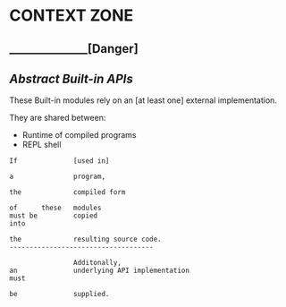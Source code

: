 # CONTEXT ZONE
## ______________[Danger]
## _Abstract Built-in APIs_

These Built-in modules rely on an [at least one] external implementation.

They are shared between: 
- Runtime of compiled programs 
- REPL shell

```
If              [used in] 

a               program,

the             compiled form

of      these   modules
must be         copied
into

the             resulting source code.
------------------------------------

                Additonally,
an              underlying API implementation
must

be              supplied.
```